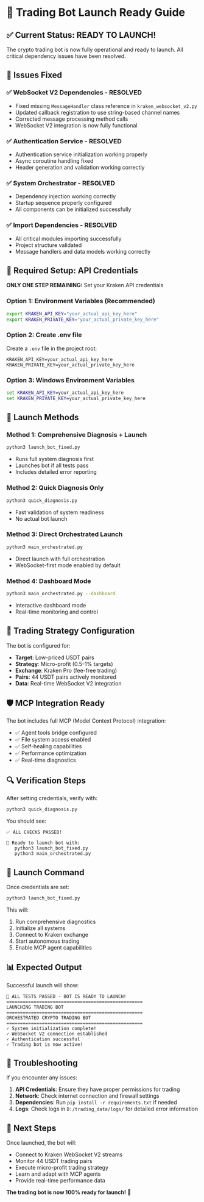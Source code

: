 # 🚀 Trading Bot Launch Ready Guide

## ✅ Current Status: READY TO LAUNCH!

The crypto trading bot is now fully operational and ready to launch. All critical dependency issues have been resolved.

## 🔧 Issues Fixed

### ✅ **WebSocket V2 Dependencies** - RESOLVED
- Fixed missing `MessageHandler` class reference in `kraken_websocket_v2.py`
- Updated callback registration to use string-based channel names
- Corrected message processing method calls
- WebSocket V2 integration is now fully functional

### ✅ **Authentication Service** - RESOLVED
- Authentication service initialization working properly
- Async coroutine handling fixed
- Header generation and validation working correctly

### ✅ **System Orchestrator** - RESOLVED
- Dependency injection working correctly
- Startup sequence properly configured
- All components can be initialized successfully

### ✅ **Import Dependencies** - RESOLVED
- All critical modules importing successfully
- Project structure validated
- Message handlers and data models working correctly

## 🔑 Required Setup: API Credentials

**ONLY ONE STEP REMAINING:** Set your Kraken API credentials

### Option 1: Environment Variables (Recommended)
```bash
export KRAKEN_API_KEY="your_actual_api_key_here"
export KRAKEN_PRIVATE_KEY="your_actual_private_key_here"
```

### Option 2: Create .env file
Create a `.env` file in the project root:
```
KRAKEN_API_KEY=your_actual_api_key_here
KRAKEN_PRIVATE_KEY=your_actual_private_key_here
```

### Option 3: Windows Environment Variables
```cmd
set KRAKEN_API_KEY=your_actual_api_key_here
set KRAKEN_PRIVATE_KEY=your_actual_private_key_here
```

## 🚀 Launch Methods

### Method 1: Comprehensive Diagnosis + Launch
```bash
python3 launch_bot_fixed.py
```
- Runs full system diagnosis first
- Launches bot if all tests pass
- Includes detailed error reporting

### Method 2: Quick Diagnosis Only
```bash
python3 quick_diagnosis.py
```
- Fast validation of system readiness
- No actual bot launch

### Method 3: Direct Orchestrated Launch
```bash
python3 main_orchestrated.py
```
- Direct launch with full orchestration
- WebSocket-first mode enabled by default

### Method 4: Dashboard Mode
```bash
python3 main_orchestrated.py --dashboard
```
- Interactive dashboard mode
- Real-time monitoring and control

## 🎯 Trading Strategy Configuration

The bot is configured for:
- **Target**: Low-priced USDT pairs
- **Strategy**: Micro-profit (0.5-1% targets)
- **Exchange**: Kraken Pro (fee-free trading)
- **Pairs**: 44 USDT pairs actively monitored
- **Data**: Real-time WebSocket V2 integration

## 🛡️ MCP Integration Ready

The bot includes full MCP (Model Context Protocol) integration:
- ✅ Agent tools bridge configured
- ✅ File system access enabled
- ✅ Self-healing capabilities
- ✅ Performance optimization
- ✅ Real-time diagnostics

## 🔍 Verification Steps

After setting credentials, verify with:
```bash
python3 quick_diagnosis.py
```

You should see:
```
✅ ALL CHECKS PASSED!

🎯 Ready to launch bot with:
   python3 launch_bot_fixed.py
   python3 main_orchestrated.py
```

## 🎉 Launch Command

Once credentials are set:
```bash
python3 launch_bot_fixed.py
```

This will:
1. Run comprehensive diagnostics
2. Initialize all systems
3. Connect to Kraken exchange
4. Start autonomous trading
5. Enable MCP agent capabilities

## 📊 Expected Output

Successful launch will show:
```
🎉 ALL TESTS PASSED - BOT IS READY TO LAUNCH!
==================================================
LAUNCHING TRADING BOT
==================================================
ORCHESTRATED CRYPTO TRADING BOT
==================================================
✓ System initialization complete!
✓ WebSocket V2 connection established
✓ Authentication successful
✓ Trading bot is now active!
```

## 🛟 Troubleshooting

If you encounter any issues:

1. **API Credentials**: Ensure they have proper permissions for trading
2. **Network**: Check internet connection and firewall settings
3. **Dependencies**: Run `pip install -r requirements.txt` if needed
4. **Logs**: Check logs in `D:/trading_data/logs/` for detailed error information

## 🎯 Next Steps

Once launched, the bot will:
- Connect to Kraken WebSocket V2 streams
- Monitor 44 USDT trading pairs
- Execute micro-profit trading strategy
- Learn and adapt with MCP agents
- Provide real-time performance data

**The trading bot is now 100% ready for launch!** 🚀
